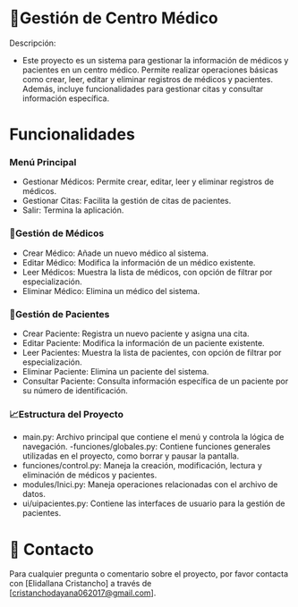 # 🏥Gestión de Centro Médico
 Descripción:
 - Este proyecto es un sistema para gestionar la información de médicos y pacientes en un centro médico. Permite realizar operaciones básicas como crear, leer, editar y eliminar registros de médicos y pacientes. Además, incluye funcionalidades para gestionar citas y 
   consultar información específica.

# Funcionalidades
 ### Menú Principal
 - Gestionar Médicos: Permite crear, editar, leer y eliminar registros de médicos.
 - Gestionar Citas: Facilita la gestión de citas de pacientes.
 - Salir: Termina la aplicación.
   
 ### 📜Gestión de Médicos
 - Crear Médico: Añade un nuevo médico al sistema.
 - Editar Médico: Modifica la información de un médico existente.
 - Leer Médicos: Muestra la lista de médicos, con opción de filtrar por especialización.
 - Eliminar Médico: Elimina un médico del sistema.
   
 ### 📜Gestión de Pacientes
 - Crear Paciente: Registra un nuevo paciente y asigna una cita.
 - Editar Paciente: Modifica la información de un paciente existente.
 - Leer Pacientes: Muestra la lista de pacientes, con opción de filtrar por especialización.
 - Eliminar Paciente: Elimina un paciente del sistema.
 - Consultar Paciente: Consulta información específica de un paciente por su número de identificación.
   
 ### 📈Estructura del Proyecto
 - main.py: Archivo principal que contiene el menú y controla la lógica de navegación.
 -funciones/globales.py: Contiene funciones generales utilizadas en el proyecto, como borrar y pausar la pantalla.
 - funciones/control.py: Maneja la creación, modificación, lectura y eliminación de médicos y pacientes.
 - modules/Inici.py: Maneja operaciones relacionadas con el archivo de datos.
 - ui/uipacientes.py: Contiene las interfaces de usuario para la gestión de pacientes.
   
# 📱 Contacto
  Para cualquier pregunta o comentario sobre el proyecto, por favor contacta con [Elidallana Cristancho] a través de [cristanchodayana062017@gmail.com].
